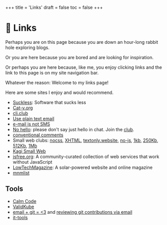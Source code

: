 +++
title = 'Links'
draft = false
toc = false
+++

# 🔗 Links

Perhaps you are on this page because you are down an hour-long rabbit hole exploring blogs.

Or you are here because you are bored and are looking for inspiration.

Or perhaps you are here because, like me, you enjoy clicking links and the link to this page is on my site navigation bar.

Whatever the reason: Welcome to my links page!

Here are some sites I enjoy and would recommend.

- [Suckless](https://suckless.org/): Software that sucks less
- [Cat-v.org](http://cat-v.org/)
- [cli.club](https://cli.club/)
- [Use plain text email](https://useplaintext.email/)
- [e-mail is not SMS](https://email.is-not-s.ms/)
- [No hello](https://nohello.net/en/): please don't say just hello in chat. Join the [club](https://nohello.club/).
- [conventional comments](https://conventionalcomments.org/)
- Small web clubs: [nocss](https://nocss.club/), [XHTML](https://xhtml.club/), [textonly.website](https://textonly.website/), [no-js](https://no-js.club/), [1kb](https://1kb.club/), [250Kb](https://250kb.club/), [512Kb](https://512kb.club/), [1Mb](https://1mb.club/)
- [Kagi Small Web](https://kagi.com/smallweb/)
- [jsfree.org](https://jsfree.org/): A community-curated collection of web services that work without JavaScript
- [LowTechMagazine](https://solar.lowtechmagazine.com/): A solar-powered website and online magazine
- [mnmlist](https://mnmlist.com/)

## Tools

- [Calm Code](https://calmcode.io/)
- [ValidKube](https://validkube.com/)
- [email + git = <3](https://git-send-email.io/) and [reviewing git contributions via email](https://git-am.io/)
- [it-tools](https://it-tools.tech/)

